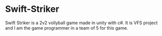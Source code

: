 # Swift-Striker
Swift Striker is a 2v2 vollyball game made in unity with c#. It is VFS project and I am the game programmer in a team of 5 for this game.
